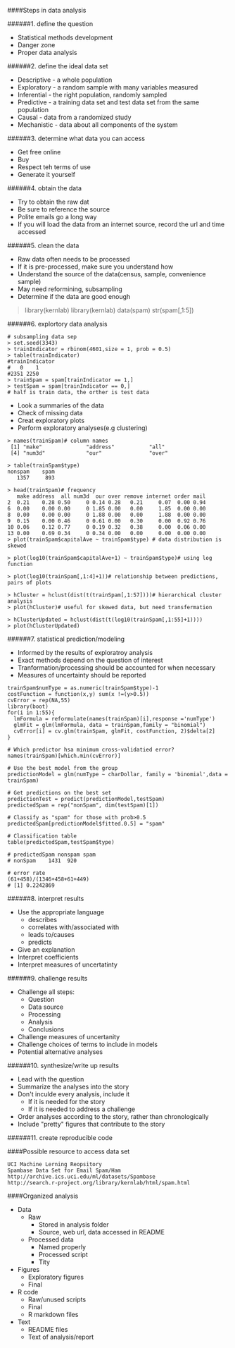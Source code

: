 ####Steps in data analysis

######1. define the question
- Statistical methods development
- Danger zone
- Proper data analysis

######2. define the ideal data set
- Descriptive - a whole population
- Exploratory - a random sample with many variables measured
- Inferential - the right population, randomly sampled
- Predictive - a training data set and test data set from the same population
- Causal - data from a randomized study
- Mechanistic - data about all components of the system

######3. determine what data you can access
- Get free online
- Buy
- Respect teh terms of use
- Generate it yourself

######4. obtain the data
- Try to obtain the raw dat
- Be sure to reference the source
- Polite emails go a long way
- If you will load the data from an internet source, record the url and time accessed

######5. clean the data
- Raw data often needs to be processed
- If it is pre-processed, make sure you understand how
- Understand the source of the data(census, sample, convenience sample)
- May need reformining, subsampling
- Determine if the data are good enough
> library(kernlab)
> library(kernlab)
> data(spam)
> str(spam[,1:5])

######6. explortory data analysis
```
# subsampling data sep
> set.seed(3343)
> trainIndicator = rbinom(4601,size = 1, prob = 0.5)
> table(trainIndicator)
#trainIndicator
#   0    1 
#2351 2250
> trainSpam = spam[trainIndicator == 1,]
> testSpam = spam[trainIndicator == 0,]
# half is train data, the orther is test data
```
- Look a summaries of the data
- Check of missing data
- Creat exploratory plots
- Perform exploratory analyses(e.g clustering)
```
> names(trainSpam)# column names
 [1] "make"              "address"           "all"              
 [4] "num3d"             "our"               "over" 
 
> table(trainSpam$type)
nonspam    spam 
   1357     893 
   
> head(trainSpam)# frequency
   make address  all num3d  our over remove internet order mail
2  0.21    0.28 0.50     0 0.14 0.28   0.21     0.07  0.00 0.94
6  0.00    0.00 0.00     0 1.85 0.00   0.00     1.85  0.00 0.00
8  0.00    0.00 0.00     0 1.88 0.00   0.00     1.88  0.00 0.00
9  0.15    0.00 0.46     0 0.61 0.00   0.30     0.00  0.92 0.76
10 0.06    0.12 0.77     0 0.19 0.32   0.38     0.00  0.06 0.00
13 0.00    0.69 0.34     0 0.34 0.00   0.00     0.00  0.00 0.00
> plot(trainSpam$capitalAve ~ trainSpam$type) # data distribution is skewed 

> plot(log10(trainSpam$capitalAve+1) ~ trainSpam$type)# using log function

> plot(log10(trainSpam[,1:4]+1))# relationship between predictions, pairs of plots

> hCluster = hclust(dist(t(trainSpam[,1:57])))# hierarchical cluster analysis
> plot(hCluster)# useful for skewed data, but need transfermation

> hClusterUpdated = hclust(dist(t(log10(trainSpam[,1:55]+1))))
> plot(hClusterUpdated)

 ```
######7. statistical prediction/modeling
- Informed by the results of exploratroy analysis
- Exact methods depend on the question of interest
- Tranformation/processing should be accounted for when necessary
- Measures of uncertainty should be reported
```
trainSpam$numType = as.numeric(trainSpam$type)-1
costFunction = function(x,y) sum(x !=(y>0.5))
cvError = rep(NA,55)
library(boot)
for(i in 1:55){
  lmFormula = reformulate(names(trainSpam)[i],response ='numType')
  glmFit = glm(lmFormula, data = trainSpam,family = "binomial")
  cvError[i] = cv.glm(trainSpam, glmFit, costFunction, 2)$delta[2]
}

# Which predictor hsa minimum cross-validatied error?
names(trainSpam)[which.min(cvError)]

# Use the best model from the group
predictionModel = glm(numType ~ charDollar, family = 'binomial',data = trainSpam)

# Get predictions on the best set
predictionTest = predict(predictionModel,testSpam)
predictedSpam = rep("nonSpam", dim(testSpam)[1])

# Classify as "spam" for those with prob>0.5
predictedSpam[predictionModel$fitted.0.5] = "spam"

# Classification table
table(predictedSpam,testSpam$type)

# predictedSpam nonspam spam
# nonSpam    1431  920

# error rate
(61+458)/(1346+458+61+449)
# [1] 0.2242869
```

######8. interpret results
- Use the appropriate language
  - describes
  - correlates with/associated with
  - leads to/causes
  - predicts
- Give an explanation
- Interpret coefficients
- Interpret measures of uncertatinty

######9. challenge results
- Challenge all steps:
  - Question
  - Data source
  - Processing
  - Analysis
  - Conclusions
- Challenge measures of uncertanity
- Challenge choices of terms to include in models
- Potential alternative analyses

######10. synthesize/write up results
- Lead with the question
- Summarize the analyses into the story
- Don't inculde every analysis, include it
  - If it is needed for the story
  - If it is needed to address a challenge
- Order analyses according to the story, rather than chronologically
- Include "pretty" figures that contribute to the story

######11. create reproducible code

####Possible resource to access data set

```
UCI Machine Lerning Reopsitory
Spambase Data Set for Email Spam/Ham
http://archive.ics.uci.edu/ml/datasets/Spambase
http://search.r-project.org/library/kernlab/html/spam.html
```

####Organized analysis
- Data
  - Raw
    - Stored in analysis folder
    - Source, web url, data accessed in README
  - Processed data
    - Named properly
    - Processed script
    - Tity
- Figures
  - Exploratory figures
  - Final
- R code
  - Raw/unused scripts
  - Final
  - R markdown files
- Text
  - README files
  - Text of analysis/report

